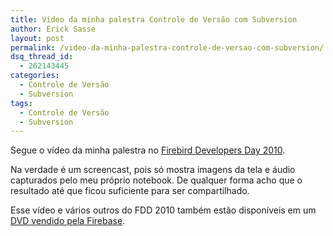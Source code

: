 ```yaml
---
title: Vídeo da minha palestra Controle de Versão com Subversion
author: Erick Sasse
layout: post
permalink: /video-da-minha-palestra-controle-de-versao-com-subversion/
dsq_thread_id:
  - 262143445
categories:
  - Controle de Versão
  - Subversion
tags:
  - Controle de Versão
  - Subversion
---
```

Segue o vídeo da minha palestra no [Firebird Developers Day 2010][1]. 

Na verdade é um screencast, pois só mostra imagens da tela e áudio capturados pelo meu próprio notebook. De qualquer forma acho que o resultado até que ficou suficiente para ser compartilhado.

Esse vídeo e vários outros do FDD 2010 também estão disponíveis em um [DVD vendido pela Firebase][2].

 [1]: http://www.firebirddevelopersday.com.br/fdd/reports/7FDD/index.html
 [2]: http://www.firebase.com.br/fb/produtos.php#6FDD